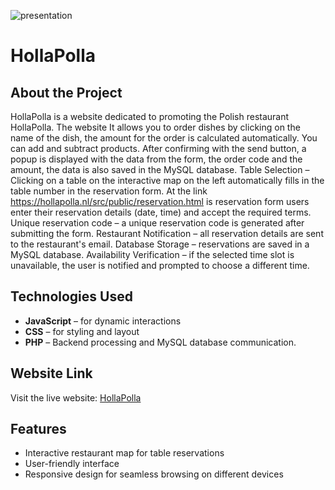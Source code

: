 
![presentation](src/public/assets/videos/presentation.gif)

# HollaPolla
## About the Project
HollaPolla is a website dedicated to promoting the Polish restaurant HollaPolla. The website It allows you to order dishes by clicking on the name of the dish, the amount for the order is calculated automatically. You can add and subtract products. After confirming with the send button, a popup is displayed with the data from the form, the order code and the amount, the data is also saved in the MySQL database. Table Selection – Clicking on a table on the interactive map on the left automatically fills in the table number in the reservation form. At the link https://hollapolla.nl/src/public/reservation.html is
reservation form  users enter their reservation details (date, time) and accept the required terms. 
Unique reservation code – a unique reservation code is generated after submitting the form.
Restaurant Notification – all reservation details are sent to the restaurant's email.
Database Storage – reservations are saved in a MySQL database.
Availability Verification – if the selected time slot is unavailable, the user is notified and prompted to choose a different time.

## Technologies Used
- **JavaScript** – for dynamic interactions
- **CSS** – for styling and layout
- **PHP** – Backend processing and MySQL database communication.  


## Website Link
Visit the live website: [HollaPolla](https://hollapolla.nl/)

## Features
- Interactive restaurant map for table reservations
- User-friendly interface
- Responsive design for seamless browsing on different devices



